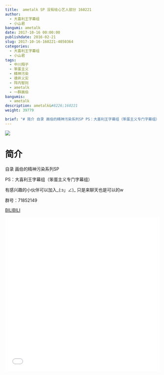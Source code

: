 ```yaml
---
title:  ametalk SP 没有绘心艺人部分 160221
author: 
  - 大喜利王字幕组
  - 小山君
bangumi: ametalk
date: 2017-10-16 00:00:00
publishdate: 2016-02-21
slug: 2017-10-16-160221-4050364
categories: 
  - 大喜利王字幕组
  - 小山君
tags: 
  - 中川翔子
  - 笨蛋主义
  - 精神污染
  - 德井义实
  - 阵内智则
  - ametalk
  - 一群画伯
bangumis: 
  - ametalk
description: ametalk&#8226;160221
weight: 39779

brief: "# 简介 自录 画伯的精神污染系列SP PS：大喜利王字幕组（笨蛋主义专门字幕组） 有感兴趣的小伙伴可以加入_(:з」∠)_ 只是来聊天也是可以的w 群号：71852149"
---
```


![](https://i.imgur.com/NivbU5Z.jpg)

# 简介  
自录 画伯的精神污染系列SP


PS：大喜利王字幕组（笨蛋主义专门字幕组） 


有感兴趣的小伙伴可以加入_(:з」∠)_  只是来聊天也是可以的w


群号：71852149

  [BILIBILI](https://www.bilibili.com/video/av4050364/)


<div class="vcontainer">  <iframe class='video' src="//www.bilibili.com/blackboard/player.html?aid=4050364" width="100%" height="500" frameborder="0" allowfullscreen="allowfullscreen"></iframe></div>
